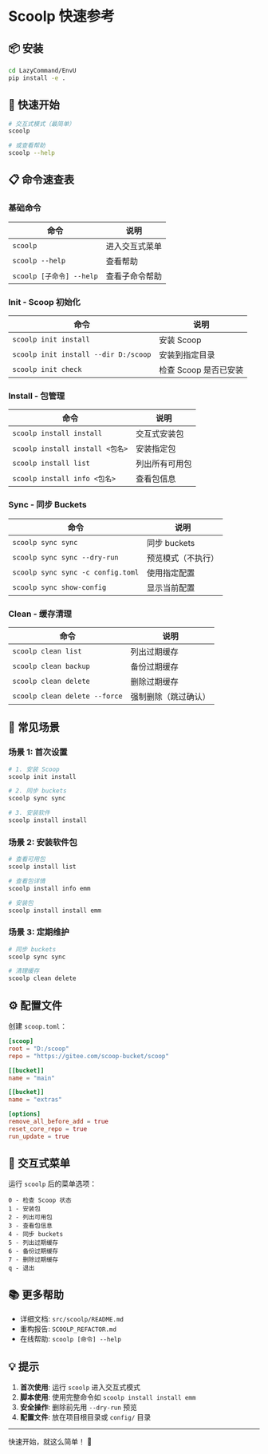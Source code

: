 # Scoolp 快速参考

## 📦 安装

```bash
cd LazyCommand/EnvU
pip install -e .
```

## 🚀 快速开始

```bash
# 交互式模式（最简单）
scoolp

# 或查看帮助
scoolp --help
```

## 📋 命令速查表

### 基础命令

| 命令 | 说明 |
|------|------|
| `scoolp` | 进入交互式菜单 |
| `scoolp --help` | 查看帮助 |
| `scoolp [子命令] --help` | 查看子命令帮助 |

### Init - Scoop 初始化

| 命令 | 说明 |
|------|------|
| `scoolp init install` | 安装 Scoop |
| `scoolp init install --dir D:/scoop` | 安装到指定目录 |
| `scoolp init check` | 检查 Scoop 是否已安装 |

### Install - 包管理

| 命令 | 说明 |
|------|------|
| `scoolp install install` | 交互式安装包 |
| `scoolp install install <包名>` | 安装指定包 |
| `scoolp install list` | 列出所有可用包 |
| `scoolp install info <包名>` | 查看包信息 |

### Sync - 同步 Buckets

| 命令 | 说明 |
|------|------|
| `scoolp sync sync` | 同步 buckets |
| `scoolp sync sync --dry-run` | 预览模式（不执行） |
| `scoolp sync sync -c config.toml` | 使用指定配置 |
| `scoolp sync show-config` | 显示当前配置 |

### Clean - 缓存清理

| 命令 | 说明 |
|------|------|
| `scoolp clean list` | 列出过期缓存 |
| `scoolp clean backup` | 备份过期缓存 |
| `scoolp clean delete` | 删除过期缓存 |
| `scoolp clean delete --force` | 强制删除（跳过确认） |

## 🎯 常见场景

### 场景 1: 首次设置

```bash
# 1. 安装 Scoop
scoolp init install

# 2. 同步 buckets
scoolp sync sync

# 3. 安装软件
scoolp install install
```

### 场景 2: 安装软件包

```bash
# 查看可用包
scoolp install list

# 查看包详情
scoolp install info emm

# 安装包
scoolp install install emm
```

### 场景 3: 定期维护

```bash
# 同步 buckets
scoolp sync sync

# 清理缓存
scoolp clean delete
```

## ⚙️ 配置文件

创建 `scoop.toml`：

```toml
[scoop]
root = "D:/scoop"
repo = "https://gitee.com/scoop-bucket/scoop"

[[bucket]]
name = "main"

[[bucket]]
name = "extras"

[options]
remove_all_before_add = true
reset_core_repo = true
run_update = true
```

## 🎨 交互式菜单

运行 `scoolp` 后的菜单选项：

```
0 - 检查 Scoop 状态
1 - 安装包
2 - 列出可用包
3 - 查看包信息
4 - 同步 buckets
5 - 列出过期缓存
6 - 备份过期缓存
7 - 删除过期缓存
q - 退出
```

## 📚 更多帮助

- 详细文档: `src/scoolp/README.md`
- 重构报告: `SCOOLP_REFACTOR.md`
- 在线帮助: `scoolp [命令] --help`

## 💡 提示

1. **首次使用**: 运行 `scoolp` 进入交互式模式
2. **脚本使用**: 使用完整命令如 `scoolp install install emm`
3. **安全操作**: 删除前先用 `--dry-run` 预览
4. **配置文件**: 放在项目根目录或 `config/` 目录

---

快速开始，就这么简单！ 🚀

